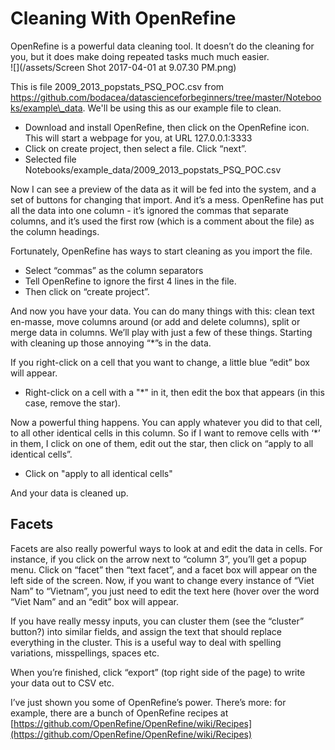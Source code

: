 # Cleaning With OpenRefine

  
OpenRefine is a powerful data cleaning tool. It doesn’t do the cleaning for you, but it does make doing repeated tasks much much easier.  
![](/assets/Screen Shot 2017-04-01 at 9.07.30 PM.png)

This is file 2009\_2013\_popstats\_PSQ\_POC.csv from https://github.com/bodacea/datascienceforbeginners/tree/master/Notebooks/example\_data.   We'll be using this as our example file to clean. 

* Download and install OpenRefine, then click on the OpenRefine icon. This will start a webpage for you, at URL 127.0.0.1:3333
* Click on create project, then select a file. Click “next”. 
* Selected file Notebooks/example\_data/2009\_2013\_popstats\_PSQ\_POC.csv

Now I can see a preview of the data as it will be fed into the system, and a set of buttons for changing that import. And it’s a mess. OpenRefine has put all the data into one column - it’s ignored the commas that separate columns, and it’s used the first row \(which is a comment about the file\) as the column headings.

Fortunately, OpenRefine has ways to start cleaning as you import the file. 

* Select “commas” as the column separators
* Tell OpenRefine to ignore the first 4 lines in the file.
* Then click on “create project”.

And now you have your data. You can do many things with this: clean text en-masse, move columns around \(or add and delete columns\), split or merge data in columns. We’ll play with just a few of these things. Starting with cleaning up those annoying “\*”s in the data.

If you right-click on a cell that you want to change, a little blue “edit” box will appear. 

* Right-click on a cell with a "\*" in it, then edit the box that appears \(in this case, remove the star\). 

Now a powerful thing happens. You can apply whatever you did to that cell, to all other identical cells in this column. So if I want to remove cells with ‘\*’ in them, I click on one of them, edit out the star, then click on “apply to all identical cells”.

* Click on "apply to all identical cells"

And your data is cleaned up. 

## Facets

Facets are also really powerful ways to look at and edit the data in cells. For instance, if you click on the arrow next to “column 3”, you’ll get a popup menu. Click on “facet” then “text facet”, and a facet box will appear on the left side of the screen. Now, if you want to change every instance of “Viet Nam” to “Vietnam”, you just need to edit the text here \(hover over the word “Viet Nam” and an “edit” box will appear. 

If you have really messy inputs, you can cluster them \(see the “cluster” button?\) into similar fields, and assign the text that should replace everything in the cluster. This is a useful way to deal with spelling variations, misspellings, spaces etc.

When you’re finished, click “export” \(top right side of the page\) to write your data out to CSV etc.

I’ve just shown you some of OpenRefine’s power. There’s more: for example, there are a bunch of OpenRefine recipes at [https://github.com/OpenRefine/OpenRefine/wiki/Recipes](https://github.com/OpenRefine/OpenRefine/wiki/Recipes)



